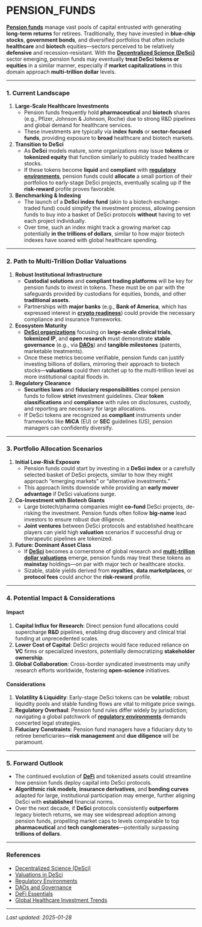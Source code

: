 # PENSION\_FUNDS

[**Pension funds**](PENSION_FUNDS.md) manage vast pools of capital entrusted with generating **long-term returns** for retirees. Traditionally, they have invested in **blue-chip stocks**, **government bonds**, and diversified portfolios that often include **healthcare** and **biotech** equities—sectors perceived to be relatively **defensive** and recession-resistant. With the [**Decentralized Science (DeSci)**](DESCI.md) sector emerging, pension funds may eventually **treat DeSci tokens or equities** in a similar manner, especially if **market capitalizations** in this domain approach **multi-trillion dollar** levels.

***

### 1. Current Landscape

1. **Large-Scale Healthcare Investments**
   * Pension funds frequently hold **pharmaceutical** and **biotech** shares (e.g., Pfizer, Johnson & Johnson, Roche) due to strong R\&D pipelines and global demand for healthcare services.
   * These investments are typically via **index funds** or **sector-focused funds**, providing exposure to **broad** healthcare and biotech markets.
2. **Transition to DeSci**
   * As **DeSci** models mature, some organizations may issue **tokens** or **tokenized equity** that function similarly to publicly traded healthcare stocks.
   * If these tokens become **liquid** and **compliant** with [**regulatory environments**](REGULATORY_ENVIRONMENTS.md), pension funds could **allocate** a small portion of their portfolios to early-stage DeSci projects, eventually scaling up if the **risk-reward** profile proves favorable.
3. **Benchmarking & Indexing**
   * The launch of a **DeSci index fund** (akin to a biotech exchange-traded fund) could simplify the investment process, allowing pension funds to buy into a basket of DeSci protocols **without** having to vet each project individually.
   * Over time, such an index might track a growing market cap potentially **in the trillions of dollars**, similar to how major biotech indexes have soared with global healthcare spending.

***

### 2. Path to Multi-Trillion Dollar Valuations

1. **Robust Institutional Infrastructure**
   * **Custodial solutions** and **compliant trading platforms** will be key for pension funds to invest in tokens. These must be on par with the safeguards provided by custodians for equities, bonds, and other **traditional assets**.
   * Partnerships with **major banks** (e.g., **Bank of America**, which has expressed interest in [**crypto readiness**](VALUATIONS.md)) could provide the necessary compliance and insurance frameworks.
2. **Ecosystem Maturity**
   * [**DeSci organizations**](CONSUMER_ELECTRONICS_SHOW.md) focusing on **large-scale clinical trials**, **tokenized IP**, and **open research** must demonstrate **stable governance** (e.g., via [**DAOs**](DAOS.md)) and **tangible milestones** (patents, marketable treatments).
   * Once these metrics become verifiable, pension funds can justify investing billions of dollars, mirroring their approach to biotech stocks—**valuations** could then ratchet up to the multi-trillion level as more institutional capital floods in.
3. **Regulatory Clearance**
   * **Securities laws** and **fiduciary responsibilities** compel pension funds to follow **strict** investment guidelines. Clear **token classifications** and **compliance** with rules on disclosures, custody, and reporting are necessary for large allocations.
   * If DeSci tokens are recognized as **compliant** instruments under frameworks like **MiCA** (EU) or **SEC** guidelines (US), pension managers can confidently diversify.

***

### 3. Portfolio Allocation Scenarios

1. **Initial Low-Risk Exposure**
   * Pension funds could start by investing in a **DeSci index** or a carefully selected basket of DeSci projects, similar to how they might approach “emerging markets” or “alternative investments.”
   * This approach limits downside while providing an **early mover advantage** if DeSci valuations surge.
2. **Co-Investment with Biotech Giants**
   * Large biotech/pharma companies might **co-fund** DeSci projects, de-risking the investment. Pension funds often follow **big-name** lead investors to ensure robust due diligence.
   * **Joint ventures** between DeSci protocols and established healthcare players can yield high **valuation** scenarios if successful drug or therapeutic pipelines are tokenized.
3. **Future: Dominant Asset Class**
   * If [**DeSci**](DESCI.md) becomes a cornerstone of global research and [**multi-trillion dollar valuations**](VALUATIONS.md) emerge, pension funds may treat these tokens as **mainstay** holdings—on par with major tech or healthcare stocks.
   * Sizable, stable yields derived from **royalties**, **data marketplaces**, or **protocol fees** could anchor the **risk-reward** profile.

***

### 4. Potential Impact & Considerations

#### Impact

1. **Capital Influx for Research**: Direct pension fund allocations could supercharge **R\&D** pipelines, enabling drug discovery and clinical trial funding at unprecedented scales.
2. **Lower Cost of Capital**: DeSci projects would face reduced reliance on **VC** firms or specialized investors, potentially democratizing **stakeholder ownership**.
3. **Global Collaboration**: Cross-border syndicated investments may unify research efforts worldwide, fostering **open-science** initiatives.

#### Considerations

1. **Volatility & Liquidity**: Early-stage DeSci tokens can be **volatile**; robust liquidity pools and stable funding flows are vital to mitigate price swings.
2. **Regulatory Overhaul**: Pension fund rules differ widely by jurisdiction; navigating a global patchwork of [**regulatory environments**](REGULATORY_ENVIRONMENTS.md) demands concerted legal strategies.
3. **Fiduciary Constraints**: Pension fund managers have a fiduciary duty to retiree beneficiaries—**risk management** and **due diligence** will be paramount.

***

### 5. Forward Outlook

* The continued evolution of [**DeFi**](../CRYPTO/DEFI.md) and tokenized assets could streamline how pension funds deploy capital into DeSci protocols.
* **Algorithmic risk models**, **insurance derivatives**, and **bonding curves** adapted for large, institutional participation may emerge, further aligning DeSci with **established** financial norms.
* Over the next decade, if **DeSci** protocols consistently **outperform** legacy biotech returns, we may see widespread adoption among pension funds, propelling market caps to levels comparable to top **pharmaceutical** and **tech conglomerates**—potentially surpassing **trillions of dollars**.

***

### References

* [Decentralized Science (DeSci)](DESCI.md)
* [Valuations in DeSci](VALUATIONS.md)
* [Regulatory Environments](REGULATORY_ENVIRONMENTS.md)
* [DAOs and Governance](DAOS.md)
* [DeFi Essentials](../CRYPTO/DEFI.md)
* [Global Healthcare Investment Trends](https://en.wikipedia.org/wiki/Healthcare_industry#Investment_and_employment)

***

_Last updated: 2025-01-28_
